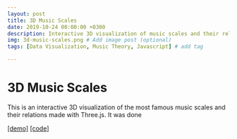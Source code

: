 ```yaml
---
layout: post
title: 3D Music Scales
date: 2019-10-24 00:00:00 +0300
description: Interactive 3D visualization of music scales and their relations. Made with JavaScript and Three.js.
img: 3d-music-scales.png # Add image post (optional)
tags: [Data Visualization, Music Theory, Javascript] # add tag

---
```




# 3D Music Scales

This is an interactive 3D visualization of the most famous music scales and their relations made with Three.js. It was done 

[[demo]](https://itstamart.github.io/3d-music-scales)  [[code]](https://github.com/itsTAMART/3d-music-scales)

